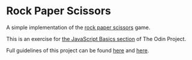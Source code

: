 # Rock Paper Scissors
A simple implementation of the [rock paper scissors](https://en.wikipedia.org/wiki/Rock%E2%80%93paper%E2%80%93scissors) game.

This is an exercise for [the JavaScript Basics section](https://www.theodinproject.com/paths/foundations/courses/foundations#javascript-basics) of The Odin Project.

Full guidelines of this project can be found [here](https://www.theodinproject.com/paths/foundations/courses/foundations/lessons/rock-paper-scissors) and [here](https://www.theodinproject.com/paths/foundations/courses/foundations/lessons/revisiting-rock-paper-scissors).